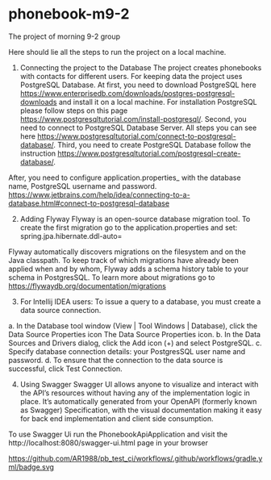 # phonebook-m9-2
The project of morning 9-2 group

Here should lie all the steps to run the project on a local machine.

1. Connecting the project to the Database
The project creates phonebooks with contacts for different users.
For keeping data the project uses PostgreSQL Database.
At first, you need to download PostgreSQL here 
https://www.enterprisedb.com/downloads/postgres-postgresql-downloads and install it on a local machine.
For installation PostgreSQL please follow steps on this page https://www.postgresqltutorial.com/install-postgresql/.
Second, you need to connect to PostgreSQL Database Server. All steps you can see here 
https://www.postgresqltutorial.com/connect-to-postgresql-database/.
Third, you need to create PostgreSQL Database follow the instruction 
https://www.postgresqltutorial.com/postgresql-create-database/.

After, you need to configure application.properties_ with the database name, PostgreSQL username and password.
https://www.jetbrains.com/help/idea/connecting-to-a-database.html#connect-to-postgresql-database

2. Adding Flyway
Flyway is an open-source database migration tool.
To create the first migration go to the application.properties and set:
spring.jpa.hibernate.ddl-auto=

Flyway automatically discovers migrations on the filesystem and on the Java classpath.
To keep track of which migrations have already been applied when and by whom, Flyway adds a schema history table to your schema in PostgresSQL.
To learn more about migrations go to https://flywaydb.org/documentation/migrations

3. For Intellij IDEA users:
To issue a query to a database, you must create a data source connection. 

a. In the Database tool window (View | Tool Windows | Database), click the Data Source Properties icon The Data Source Properties icon.
b. In the Data Sources and Drivers dialog, click the Add icon (+) and select PostgreSQL.
c. Specify database connection details: your PostgresSQL user name and password. 
d. To ensure that the connection to the data source is successful, click Test Connection.

4. Using Swagger
Swagger UI allows anyone to visualize and interact with the API’s resources without having any of the implementation logic in place. 
It’s automatically generated from your OpenAPI (formerly known as Swagger) Specification, 
with the visual documentation making it easy for back end implementation and client side consumption.

To use Swagger Ui run the PhonebookApiApplication and visit the http://localhost:8080/swagger-ui.html page in your browser


https://github.com/AR1988/pb_test_ci/workflows/.github/workflows/gradle.yml/badge.svg
